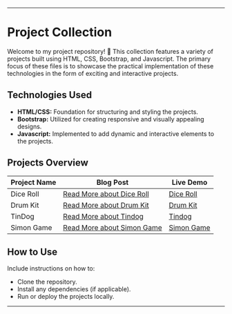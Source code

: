 
---

# Project Collection

Welcome to my project repository! 🚀 This collection features a variety of projects built using HTML, CSS, Bootstrap, and Javascript. The primary focus of these files is to showcase the practical implementation of these technologies in the form of exciting and interactive projects.

## Technologies Used
- **HTML/CSS:** Foundation for structuring and styling the projects.
- **Bootstrap:** Utilized for creating responsive and visually appealing designs.
- **Javascript:** Implemented to add dynamic and interactive elements to the projects.

## Projects Overview
| Project Name           |Blog Post| Live Demo                                 |
|------------------------|-----|-------------------------------------------|
| Dice Roll              |[Read More about Dice Roll](https://akshaya101.github.io/projects/dice/)| [Dice Roll](https://akshaya101.github.io/javascript-projects/dice-roll/) |
| Drum Kit               |[Read More about Drum Kit](https://akshaya101.github.io/projects/drum-kit/)| [Drum Kit](https://akshaya101.github.io/javascript-projects/drum-kit/) |
| TinDog                 |[Read More about Tindog](https://akshaya101.github.io/projects/tindog/)| [Tindog](https://akshaya101.github.io/javascript-projects/tindog/) |
| Simon Game             |[Read More about Simon Game](https://akshaya101.github.io/projects/simon-game/)| [Simon Game](https://akshaya101.github.io/javascript-projects/simon-game/) |

## How to Use
Include instructions on how to:
- Clone the repository.
- Install any dependencies (if applicable).
- Run or deploy the projects locally.

---

